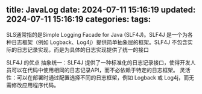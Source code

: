 title: JavaLog
date: 2024-07-11 15:16:19
updated: 2024-07-11 15:16:19
categories:
tags:
---


SLS通常指的是Simple Logging Facade for Java (SLF4J)。SLF4J 是一个为各种日志框架（例如 Logback、Log4j）提供简单抽象层的框架。SLF4J 不包含实际的日志记录实现，而是为具体的日志实现提供了统一的接口


SLF4J 的优点
	抽象统一：SLF4J 提供了一种标准化的日志记录接口，使得开发人员可以在代码中使用相同的日志记录API，而不必依赖于特定的日志框架。
	灵活性：可以在部署时通过配置选择不同的日志框架，例如 Logback 或 Log4j，而无需修改应用程序代码。





